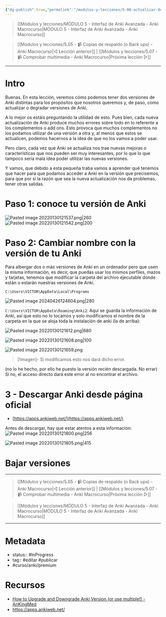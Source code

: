 ```yaml
---
{"dg-publish":true,"permalink":"/modulos-y-lecciones/5-06-actualizar-degradar-versiones-de-anki-anki-macrocurso/","noteIcon":"","updated":"2024-05-21T22:14:03.787+02:00"}
---
```



> [[Módulos y lecciones/MÓDULO 5 - Interfaz de Anki Avanzada - Anki Macrocurso\|MÓDULO 5 - Interfaz de Anki Avanzada - Anki Macrocurso]]

> [[Módulos y lecciones/5.05 - 📹 Copias de respaldo (o Back ups) - Anki Macrocurso\|◁ Lección anterior]] | [[Módulos y lecciones/5.07 - 📹 Comprobar multimedia - Anki Macrocurso\|Próxima lección ▷]]

---


# Intro
Buenas. En esta lección, veremos cómo podemos tener dos versiones de Anki distintas para los propósitos que nosotros queremos y, de paso, como actualizar o degradar versiones de Anki.

A lo mejor os estáis preguntando la utilidad de esto. Pues bien, cada nueva actualización de Anki produce muchos errores sobre todo en lo referente a los complementos o add ons. Esto provoca que muchos complementos no los podamos utilizar de una versión a otra y, al menos que estos se actualicen, podemos hacernos a la idea de que no los vamos a poder usar.

Pero claro, cada vez que Anki se actualiza nos trae nuevas mejoras o características que nos pueden ser muy interesantes, por lo que lo que tampoco sería mala idea poder utilizar las nuevas versiones.

Y vamos, que debido a esta pequeña traba vamos a aprender qué tenemos que hacer para que podamos acceder a Anki en la versión que precisemos, para que por si la razón que sea la nueva actualización nos da problemas, tener otras salidas.

# Paso 1: conoce tu versión de Anki

![Pasted image 20220130121537.png|260](/img/user/ANEXOS/Pasted%20image%2020220130121537.png)![Pasted image 20220130121542.png|200](/img/user/ANEXOS/Pasted%20image%2020220130121542.png)

# Paso 2: Cambiar nombre con la versión de tu Anki
Para albergar dos o más versiones de Anki en un ordenador pero que usen la misma información, es decir, que puedas usar los mismos perfiles, mazos y tarjetas, tenemos que modificar la carpeta del archivo ejecutable donde están o estarán nuestras versiones de Anki.

`C:\Users\VICTOR\AppData\Local\Programs`

![Pasted image 20240426124604.png|280](/img/user/ANEXOS/Pasted%20image%2020240426124604.png)

`C:\Users\VICTOR\AppData\Roaming\Anki2`: Aquí se guarda la información de Anki, así que esto no lo tocamos y solo modificamos el nombre de la carpeta en la que se aloja toda la instalación de anki (la de arriba):

![Pasted image 20220130121612.png|680](/img/user/ANEXOS/Pasted%20image%2020220130121612.png)

![Pasted image 20220130121608.png|100](/img/user/ANEXOS/Pasted%20image%2020220130121608.png)

![Pasted image 20220130121659.png](/img/user/ANEXOS/Pasted%20image%2020220130121659.png)

> [!imagen]- Si modificamos esto nos dará dicho error.

(no lo he hecho, por ello he puesto la versión recién descargada. No errar) Si no, el acceso directo dará este error al no encontrar el archivo.

# 3 - Descargar Anki desde página oficial
- [https://apps.ankiweb.net/](https://apps.ankiweb.net/)

Antes de descargar, hay que estar atentos a esta información: 
![Pasted image 20220130121800.png|256](/img/user/ANEXOS/Pasted%20image%2020220130121800.png)

![Pasted image 20220130121805.png|415](/img/user/ANEXOS/Pasted%20image%2020220130121805.png)

# Bajar versiones


---

> [[Módulos y lecciones/5.05 - 📹 Copias de respaldo (o Back ups) - Anki Macrocurso\|◁ Lección anterior]] | [[Módulos y lecciones/5.07 - 📹 Comprobar multimedia - Anki Macrocurso\|Próxima lección ▷]]

> [[Módulos y lecciones/MÓDULO 5 - Interfaz de Anki Avanzada - Anki Macrocurso\|MÓDULO 5 - Interfaz de Anki Avanzada - Anki Macrocurso]]

---

# Metadata
- status:: #InProgress  
- tag:: #editar #publicar 
- #curso/anki/premium  

# Recursos
- [How to Upgrade and Downgrade Anki Version (or use multiple!) - AnKingMed](https://www.youtube.com/watch?v=4Bqs_SzUWGE&list=PLXL_lTSgbB_VBrcQnK1c72A1AMTvXcu70&index=11&ab_channel=TheAnKing)
- https://apps.ankiweb.net/